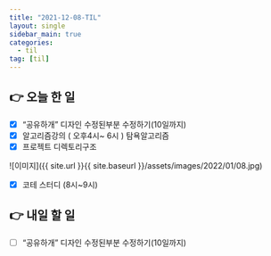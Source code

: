 ```yaml
---
title: "2021-12-08-TIL"
layout: single
sidebar_main: true
categories: 
  - til
tag: [til]
---
```


## 👉 오늘 한 일

- [x]  “공유하개” 디자인 수정된부분 수정하기(10일까지)
- [x]  알고리즘강의 ( 오후4시~ 6시 ) 탐욕알고리즘
- [x]  프로젝트 디렉토리구조
    
  ![이미지]({{ site.url }}{{ site.baseurl }}/assets/images/2022/01/08.jpg)
    
- [x]  코테 스터디 (8시~9시)

## 👉 내일 할 일

- [ ]  “공유하개” 디자인 수정된부분 수정하기(10일까지)

<br /><br /><br /><br />
